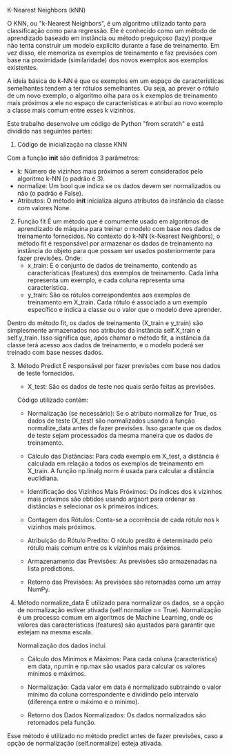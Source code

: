 K-Nearest Neighbors (kNN)

O KNN, ou "k-Nearest Neighbors", é um algoritmo utilizado tanto para classificação como para regressão. Ele é conhecido como um método de aprendizado baseado em instância ou método preguiçoso (lazy) porque não tenta construir um modelo explícito durante a fase de treinamento. Em vez disso, ele memoriza os exemplos de treinamento e faz previsões com base na proximidade (similaridade) dos novos exemplos aos exemplos existentes.

A ideia básica do k-NN é que os exemplos em um espaço de características semelhantes tendem a ter rótulos semelhantes. Ou seja, ao prever o rótulo de um novo exemplo, o algoritmo olha para os k exemplos de treinamento mais próximos a ele no espaço de características e atribui ao novo exemplo a classe mais comum entre esses k vizinhos.  

Este trabalho desenvolve um código de Python "from scratch" e está dividido nas seguintes partes:

1. Código de inicialização na classe KNN

Com a função __init__ são definidos 3 parâmetros: 
  - k: Número de vizinhos mais próximos a serem considerados pelo algoritmo k-NN (o padrão é 3).
  - normalize: Um bool que indica se os dados devem ser normalizados ou não (o padrão é False).
  - Atributos: O método __init__ inicializa alguns atributos da instância da classe com valores None.

2. Função fit
     É um método que é comumente usado em algoritmos de aprendizado de máquina para treinar o modelo com base nos dados de treinamento fornecidos. No contexto do k-NN (k-Nearest Neighbors), o método fit é responsável por armazenar os dados de treinamento na instância do objeto para que possam ser usados posteriormente para fazer previsões.
    Onde:
    - x_train: É o conjunto de dados de treinamento, contendo as características (features) dos exemplos de treinamento. Cada linha representa um exemplo, e cada coluna representa uma característica.
    - y_train: São os rótulos correspondentes aos exemplos de treinamento em X_train. Cada rótulo é associado a um exemplo específico e indica a classe ou o valor que o modelo deve aprender.

Dentro do método fit, os dados de treinamento (X_train e y_train) são simplesmente armazenados nos atributos da instância self.X_train e self.y_train. Isso significa que, após chamar o método fit, a instância da classe terá acesso aos dados de treinamento, e o modelo poderá ser treinado com base nesses dados.

3. Método Predict
    É responsável por fazer previsões com base nos dados de teste fornecidos. 
    - X_test: São os dados de teste nos quais serão feitas as previsões.

    Código utilizado contém:
    - Normalização (se necessário): Se o atributo normalize for True, os dados de teste (X_test) são normalizados usando a função normalize_data antes de fazer previsões. Isso garante que os dados de teste sejam processados da mesma maneira que os dados de treinamento.

    - Cálculo das Distâncias: Para cada exemplo em X_test, a distância é calculada em relação a todos os exemplos de treinamento em X_train. A função np.linalg.norm é usada para calcular a distância euclidiana.

    - Identificação dos Vizinhos Mais Próximos: Os índices dos k vizinhos mais próximos são obtidos usando argsort para ordenar as distâncias e selecionar os k primeiros índices.

    - Contagem dos Rótulos: Conta-se a ocorrência de cada rótulo nos k vizinhos mais próximos.

    - Atribuição do Rótulo Predito: O rótulo predito é determinado pelo rótulo mais comum entre os k vizinhos mais próximos.

    - Armazenamento das Previsões: As previsões são armazenadas na lista predictions.

    - Retorno das Previsões: As previsões são retornadas como um array NumPy.

4. Método normalize_data
    É utilizado para normalizar os dados, se a opção de normalização estiver ativada (self.normalize == True). Normalização é um processo comum em algoritmos de Machine Learning, onde os valores das características (features) são ajustados para garantir que estejam na mesma escala.

    Normalização dos dados incluí:
    - Cálculo dos Mínimos e Máximos: Para cada coluna (característica) em data, np.min e np.max são usados para calcular os valores mínimos e máximos.

    - Normalização: Cada valor em data é normalizado subtraindo o valor mínimo da coluna correspondente e dividindo pelo intervalo (diferença entre o máximo e o mínimo).

    - Retorno dos Dados Normalizados: Os dados normalizados são retornados pela função.

Esse método é utilizado no método predict antes de fazer previsões, caso a opção de normalização (self.normalize) esteja ativada.


